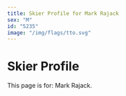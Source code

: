 ```yaml
---
title: Skier Profile for Mark Rajack
sex: "M"
id: "5235"
image: "/img/flags/tto.svg" 
---
```


# Skier Profile

This page is for: Mark Rajack.
    
